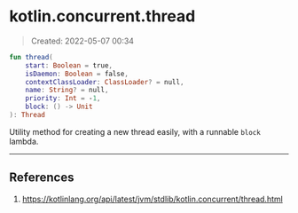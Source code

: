 # kotlin.concurrent.thread
> Created: 2022-05-07 00:34

```kotlin
fun thread(
    start: Boolean = true,
    isDaemon: Boolean = false,
    contextClassLoader: ClassLoader? = null,
    name: String? = null,
    priority: Int = -1,
    block: () -> Unit
): Thread
```

Utility method for creating a new thread easily, with a runnable `block` lambda.

----

## References
1. https://kotlinlang.org/api/latest/jvm/stdlib/kotlin.concurrent/thread.html